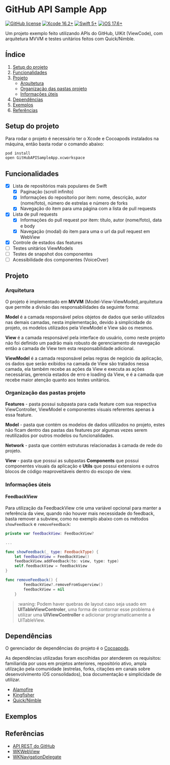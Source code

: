 # GitHub API Sample App

[![GitHub license](https://img.shields.io/github/license/victorpereiradepaula/github-api-sample-app)](https://github.com/victorpereiradepaula/github-api-sample-app/blob/master/LICENSE)
[![Xcode 16.2+](https://img.shields.io/badge/Xcode-16.2%2B-blue.svg)](https://developer.apple.com/download/all/?q=Xcode%2016.2)
[![Swift 5+](https://img.shields.io/badge/Swift-5%2B-orange.svg)](https://www.swift.org/blog/swift-5-released/)
[![iOS 17.6+](https://img.shields.io/badge/iOS-17.6%2B-purple)](https://developer.apple.com/documentation/ios-ipados-release-notes/ios-ipados-17_6-release-notes)

Um projeto exemplo feito utilizando APIs do GitHub, UIKit (ViewCode), com arquitetura MVVM e testes unitários feitos com Quick/Nimble.

## Índice

1. [Setup do projeto](#setup-do-projeto)
1. [Funcionalidades](#funcionalidades)
1. [Projeto](#projeto)
    - [Arquitetura](#arquitetura)
    - [Organização das pastas projeto](#organização-das-pastas-projeto)
    - [Informações úteis](#informações-úteis)
1. [Dependências](#dependências)
1. [Exemplos](#exemplos)
1. [Referências](#referências)

## Setup do projeto

Para rodar o projeto é necessário ter o Xcode e Cocoapods instalados na máquina, então basta rodar o comando abaixo:

```bash
pod install
open GitHubAPISampleApp.xcworkspace
```

## Funcionalidades

- [x] Lista de repositórios mais populares de Swift
    - [x] Paginação (scroll infinito)
    - [x] Informações do repositorio por item: nome, descrição, autor (nome/foto), número de estrelas e número de forks
    - [x] Navegação do item para uma página com a lista de pull requests
- [x] Lista de pull requests
    - [x] Informações do pull request por item: título, autor (nome/foto), data e body
    - [x] Navegação (modal) do item para uma o url da pull request em WebView
- [x] Controle de estados das features
- [ ] Testes unitários ViewModels
- [ ] Testes de snapshot dos componentes
- [ ] Acessibilidade dos componentes (VoiceOver)

## Projeto

### Arquitetura

O projeto é implementado em **MVVM** (Model-View-ViewModel),arquitetura que permite a divisão das responsabilidades da seguinte forma:

**Model** é a camada responsável pelos objetos de dados que serão utilizados nas demais camadas, nesta implementação, devido à simplicidade do projeto, os modelos utilizados pela ViewModel e View são os mesmos.

**View** é a camada responsável pela interface do usuário, como neste projeto não foi definido um padrão mais robusto de gerenciamento de navegação então a camada de View tem esta responsabilidade adicional.

**ViewModel** é a camada responsável pelas regras de negócio da aplicação, os dados que serão exibidos na camada de View são tratados nessa camada, ela também recebe as ações da View e executa as ações necessárias, gerencia estados de erro e loading da View, e é a camada que recebe maior atenção quanto aos testes unitários.

### Organização das pastas projeto

**Features** - pasta possui subpasta para cada feature com sua respectiva ViewController, ViewModel e componentes visuais referentes apenas à essa feature.

**Model** - pasta que contém os modelos de dados utilizados no projeto, estes não ficam dentro das pastas das features por algumas vezes serem reutilizados por outros modelos ou funcionalidades.

**Network** - pasta que contém estruturas relacionadas à camada de rede do projeto.

**View** - pasta que possui as subpastas **Components** que possui componentes visuais da aplicação e **Utils** que possui extensions e outros blocos de código reaproveitáveis dentro do escopo de view.

### Informações úteis

#### FeedbackView

Para utilização da FeedbackView crie uma variável opcional para manter a referência da view, quando não houver mais necessidade do feedback, basta remover a subview, como no exemplo abaixo com os métodos `showFeedback` e `removeFeedback`:

```swift
private var feedbackView: FeedbackView?

...

func showFeedback(_ type: FeedbackType) {
    let feedbackView = FeedbackView()
    feedbackView.addFeedback(to: view, type: type)
    self.feedbackView = feedbackView
}

func removeFeedback() {
        feedbackView?.removeFromSuperview()
        feedbackView = nil
    }
```

>:waning: Podem haver quebras de layout caso seja usado em **UITableViewControler**, uma forma de contornar esse problema é utilizar uma **UIViewController** e adicionar programaticamente a UITableView.

## Dependências

O gerenciador de dependências do projeto é o [Cocoapods](https://cocoapods.org).

As dependências utilizadas foram escolhidas por atenderem os requisitos: familiarida por usos em projetos anteriores, repositório ativo, ampla utilzação pela comunidade (estrelas, forks, citações em canais sobre desenvolvimento iOS consolidados), boa documentação e simplicidade de utilizar.

- [Alamofire](https://github.com/Alamofire/Alamofire/tree/master)
- [Kingfisher](https://github.com/onevcat/Kingfisher)
- [Quick/Nimble](https://github.com/Quick/Quick)

## Exemplos

<!-- ![SAMPLE_NAME](SAMPLE_URL) -->

## Referências

- [API REST do GitHub](https://docs.github.com/pt/rest?apiVersion=2022-11-28)
- [WKWebView](https://developer.apple.com/documentation/webkit/wkwebview)
- [WKNavigationDelegate](https://developer.apple.com/documentation/webkit/wknavigationdelegate)